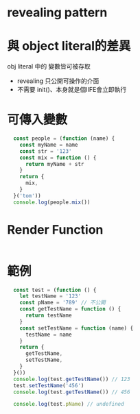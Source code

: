 # revealing pattern

# 與 object literal的差異
obj literal 中的 變數皆可被存取
* revealing 只公開可操作的介面
* 不需要 init()、本身就是個IIFE會立即執行

# 可傳入變數
```js
  const people = (function (name) {
    const myName = name
    const str = '123'
    const mix = function () {
      return myName + str
    }
    return {
      mix,
    }
  }('tom'))
  console.log(people.mix())
```

# Render Function
```js

```

# 範例
```js
  const test = (function () {
    let testName = '123'
    const pName = '789' // 不公開
    const getTestName = function () {
      return testName
    }
    const setTestName = function (name) {
      testName = name
    }
    return {
      getTestName,
      setTestName,
    }
  }())
  console.log(test.getTestName()) // 123
  test.setTestName('456')
  console.log(test.getTestName()) // 456

  console.log(test.pName) // undefined
```